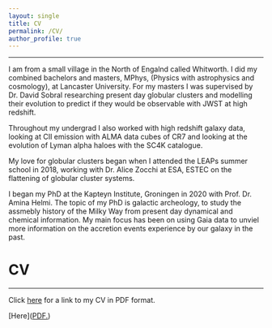 ```yaml
---
layout: single
title: CV
permalink: /CV/
author_profile: true
---
```


---
I am from a small village in the North of Engalnd called Whitworth. I did my 
combined bachelors and masters, MPhys, (Physics with astrophysics and cosmology), 
at Lancaster University. For my masters I was supervised by Dr. David Sobral 
researching present day globular clusters and modelling their evolution to predict
if they would be observable with JWST at high redshift. 

Throughout my undergrad I also worked with high redshift galaxy data, looking at CII 
emission with ALMA data cubes of CR7 and looking at the evolution of Lyman alpha haloes 
with the SC4K catalogue. 

My love for globular clusters began when I attended the LEAPs summer school in 2018, 
working with Dr. Alice Zocchi at ESA, ESTEC on the flattening of globular cluster systems.

I began my PhD at the Kapteyn Institute, Groningen in 2020 with Prof. Dr. Amina Helmi. The 
topic of my PhD is galactic archeology, to study the assmebly history of the Milky Way
from present day dynamical and chemical information. My main focus has been on using Gaia 
data to unviel more information on the accretion events experience by our galaxy in the past.




CV
======
---

Click [here](https://github.com/emma-l-dodd/emma-l-dodd.github.io/blob/master/assets/files/Emma_Dodd_CV.pdf) for a link to my CV in PDF format.

[Here](<a href="emma-l-dodd.github.io/blob/master/assets/files/Emma_Dodd_CV.pdf" target="_blank">PDF.</a>)
